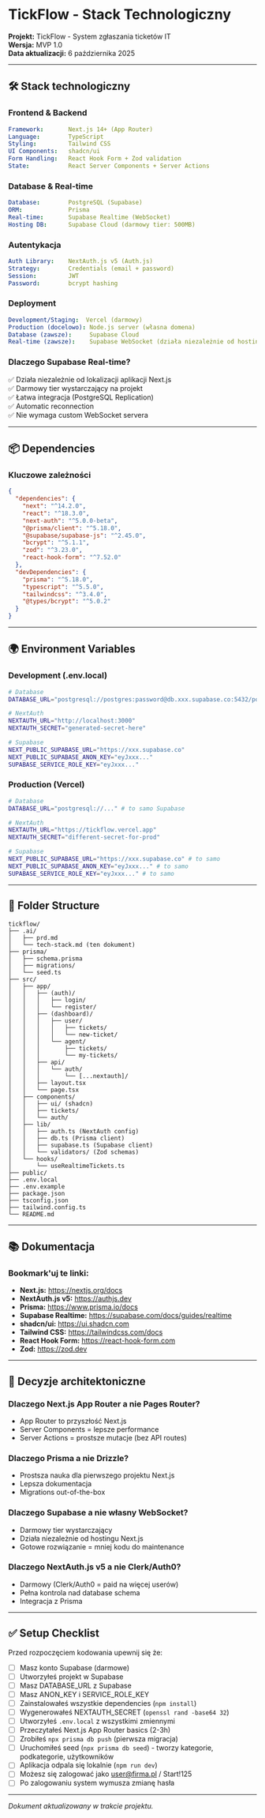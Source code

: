 # TickFlow - Stack Technologiczny

**Projekt:** TickFlow - System zgłaszania ticketów IT  
**Wersja:** MVP 1.0  
**Data aktualizacji:** 6 października 2025

---

## 🛠️ Stack technologiczny

### Frontend & Backend

```yaml
Framework:       Next.js 14+ (App Router)
Language:        TypeScript
Styling:         Tailwind CSS
UI Components:   shadcn/ui
Form Handling:   React Hook Form + Zod validation
State:           React Server Components + Server Actions
```

### Database & Real-time

```yaml
Database:        PostgreSQL (Supabase)
ORM:             Prisma
Real-time:       Supabase Realtime (WebSocket)
Hosting DB:      Supabase Cloud (darmowy tier: 500MB)
```

### Autentykacja

```yaml
Auth Library:    NextAuth.js v5 (Auth.js)
Strategy:        Credentials (email + password)
Session:         JWT
Password:        bcrypt hashing
```

### Deployment

```yaml
Development/Staging:  Vercel (darmowy)
Production (docelowo): Node.js server (własna domena)
Database (zawsze):     Supabase Cloud
Real-time (zawsze):    Supabase WebSocket (działa niezależnie od hostingu)
```

### Dlaczego Supabase Real-time?

✅ Działa niezależnie od lokalizacji aplikacji Next.js  
✅ Darmowy tier wystarczający na projekt  
✅ Łatwa integracja (PostgreSQL Replication)  
✅ Automatic reconnection  
✅ Nie wymaga custom WebSocket servera  

---

## 📦 Dependencies

### Kluczowe zależności

```json
{
  "dependencies": {
    "next": "^14.2.0",
    "react": "^18.3.0",
    "next-auth": "^5.0.0-beta",
    "@prisma/client": "^5.18.0",
    "@supabase/supabase-js": "^2.45.0",
    "bcrypt": "^5.1.1",
    "zod": "^3.23.0",
    "react-hook-form": "^7.52.0"
  },
  "devDependencies": {
    "prisma": "^5.18.0",
    "typescript": "^5.5.0",
    "tailwindcss": "^3.4.0",
    "@types/bcrypt": "^5.0.2"
  }
}
```

---

## 🌍 Environment Variables

### Development (.env.local)

```bash
# Database
DATABASE_URL="postgresql://postgres:password@db.xxx.supabase.co:5432/postgres"

# NextAuth
NEXTAUTH_URL="http://localhost:3000"
NEXTAUTH_SECRET="generated-secret-here"

# Supabase
NEXT_PUBLIC_SUPABASE_URL="https://xxx.supabase.co"
NEXT_PUBLIC_SUPABASE_ANON_KEY="eyJxxx..."
SUPABASE_SERVICE_ROLE_KEY="eyJxxx..."
```

### Production (Vercel)

```bash
# Database
DATABASE_URL="postgresql://..." # to samo Supabase

# NextAuth
NEXTAUTH_URL="https://tickflow.vercel.app"
NEXTAUTH_SECRET="different-secret-for-prod"

# Supabase
NEXT_PUBLIC_SUPABASE_URL="https://xxx.supabase.co" # to samo
NEXT_PUBLIC_SUPABASE_ANON_KEY="eyJxxx..." # to samo
SUPABASE_SERVICE_ROLE_KEY="eyJxxx..." # to samo
```

---

## 📁 Folder Structure

```
tickflow/
├── .ai/
│   ├── prd.md
│   └── tech-stack.md (ten dokument)
├── prisma/
│   ├── schema.prisma
│   ├── migrations/
│   └── seed.ts
├── src/
│   ├── app/
│   │   ├── (auth)/
│   │   │   ├── login/
│   │   │   └── register/
│   │   ├── (dashboard)/
│   │   │   ├── user/
│   │   │   │   ├── tickets/
│   │   │   │   └── new-ticket/
│   │   │   └── agent/
│   │   │       ├── tickets/
│   │   │       └── my-tickets/
│   │   ├── api/
│   │   │   └── auth/
│   │   │       └── [...nextauth]/
│   │   ├── layout.tsx
│   │   └── page.tsx
│   ├── components/
│   │   ├── ui/ (shadcn)
│   │   ├── tickets/
│   │   └── auth/
│   ├── lib/
│   │   ├── auth.ts (NextAuth config)
│   │   ├── db.ts (Prisma client)
│   │   ├── supabase.ts (Supabase client)
│   │   └── validators/ (Zod schemas)
│   └── hooks/
│       └── useRealtimeTickets.ts
├── public/
├── .env.local
├── .env.example
├── package.json
├── tsconfig.json
├── tailwind.config.ts
└── README.md
```

---

## 📚 Dokumentacja

### Bookmark'uj te linki:

- **Next.js:** https://nextjs.org/docs
- **NextAuth.js v5:** https://authjs.dev
- **Prisma:** https://www.prisma.io/docs
- **Supabase Realtime:** https://supabase.com/docs/guides/realtime
- **shadcn/ui:** https://ui.shadcn.com
- **Tailwind CSS:** https://tailwindcss.com/docs
- **React Hook Form:** https://react-hook-form.com
- **Zod:** https://zod.dev

---

## 🎯 Decyzje architektoniczne

### Dlaczego Next.js App Router a nie Pages Router?

- App Router to przyszłość Next.js
- Server Components = lepsze performance
- Server Actions = prostsze mutacje (bez API routes)

### Dlaczego Prisma a nie Drizzle?

- Prostsza nauka dla pierwszego projektu Next.js
- Lepsza dokumentacja
- Migrations out-of-the-box

### Dlaczego Supabase a nie własny WebSocket?

- Darmowy tier wystarczający
- Działa niezależnie od hostingu Next.js
- Gotowe rozwiązanie = mniej kodu do maintenance

### Dlaczego NextAuth.js v5 a nie Clerk/Auth0?

- Darmowy (Clerk/Auth0 = paid na więcej userów)
- Pełna kontrola nad database schema
- Integracja z Prisma

---

## ✅ Setup Checklist

Przed rozpoczęciem kodowania upewnij się że:

- [ ] Masz konto Supabase (darmowe)
- [ ] Utworzyłeś projekt w Supabase
- [ ] Masz DATABASE_URL z Supabase
- [ ] Masz ANON_KEY i SERVICE_ROLE_KEY
- [ ] Zainstalowałeś wszystkie dependencies (`npm install`)
- [ ] Wygenerowałeś NEXTAUTH_SECRET (`openssl rand -base64 32`)
- [ ] Utworzyłeś `.env.local` z wszystkimi zmiennymi
- [ ] Przeczytałeś Next.js App Router basics (2-3h)
- [ ] Zrobiłeś `npx prisma db push` (pierwsza migracja)
- [ ] Uruchomiłeś seed (`npx prisma db seed`) - tworzy kategorie, podkategorie, użytkowników
- [ ] Aplikacja odpala się lokalnie (`npm run dev`)
- [ ] Możesz się zalogować jako user@firma.pl / Start!125
- [ ] Po zalogowaniu system wymusza zmianę hasła

---

*Dokument aktualizowany w trakcie projektu.*

